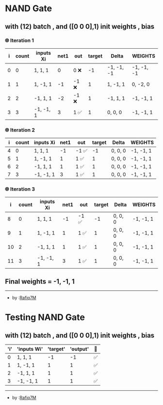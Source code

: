 # NAND Gate 
 ## with (12) batch , and ([0 0 0],1) init weights , bias  

### 🌐 Iteration 1

| i | count | inputs Xi | net1 | out | target | Delta  | WEIGHTS |
|---|---|---|---|---|---|---|---|
| 0 | 0 | 1, 1, 1 | 0 | 0 ❌| -1 | -1, -1, -1 | -1, -1, -1 |
| 1 | 1 | 1, -1, 1 | -1 | -1 ❌| 1 | 1, -1, 1 | 0, -2, 0 |
| 2 | 2 | -1, 1, 1 | -2 | -1 ❌| 1 | -1, 1, 1 | -1, -1, 1 |
| 3 | 3 | -1, -1, 1 | 3 | 1 ✅| 1 | 0, 0, 0 | -1, -1, 1 |

### 🌐 Iteration 2

| i | count | inputs Xi | net1 | out | target | Delta  | WEIGHTS |
|---|---|---|---|---|---|---|---|
| 4 | 0 | 1, 1, 1 | -1 | -1 ✅| -1 | 0, 0, 0 | -1, -1, 1 |
| 5 | 1 | 1, -1, 1 | 1 | 1 ✅| 1 | 0, 0, 0 | -1, -1, 1 |
| 6 | 2 | -1, 1, 1 | 1 | 1 ✅| 1 | 0, 0, 0 | -1, -1, 1 |
| 7 | 3 | -1, -1, 1 | 3 | 1 ✅| 1 | 0, 0, 0 | -1, -1, 1 |

### 🌐 Iteration 3

| i | count | inputs Xi | net1 | out | target | Delta  | WEIGHTS |
|---|---|---|---|---|---|---|---|
| 8 | 0 | 1, 1, 1 | -1 | -1 ✅| -1 | 0, 0, 0 | -1, -1, 1 |
| 9 | 1 | 1, -1, 1 | 1 | 1 ✅| 1 | 0, 0, 0 | -1, -1, 1 |
| 10 | 2 | -1, 1, 1 | 1 | 1 ✅| 1 | 0, 0, 0 | -1, -1, 1 |
| 11 | 3 | -1, -1, 1 | 3 | 1 ✅| 1 | 0, 0, 0 | -1, -1, 1 |

## Final weights = -1, -1, 1


---


- by :[Rafiq7M](https://github.com/Rafiq7M)
# Testing NAND Gate 
 ## with (12) batch , and ([0 0 0],1) init weights , bias  

| 'i' |'inputs Wi' |'target' | 'output' |💱|
|---|---|---|---|---|
| 0 | 1, 1, 1 | -1 | -1|✅|
| 1 | 1, -1, 1 | 1 | 1|✅|
| 2 | -1, 1, 1 | 1 | 1|✅|
| 3 | -1, -1, 1 | 1 | 1|✅|

---


- by :[Rafiq7M](https://github.com/Rafiq7M)
